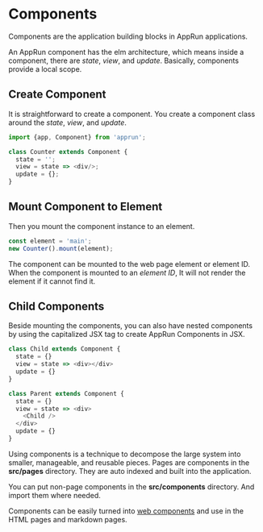 # Components

Components are the application building blocks in AppRun applications.

An AppRun component  has the elm architecture, which means inside a component, there are _state_, _view_, and _update_. Basically, components provide a local scope.

## Create Component

It is straightforward to create a component. You create a component class around the _state_, _view_, and _update_.

```javascript
import {app, Component} from 'apprun';

class Counter extends Component {
  state = '';
  view = state => <div/>;
  update = {};
}
```

## Mount Component to Element

Then you mount the component instance to an element.

```javascript
const element = 'main';
new Counter().mount(element);
```

The component can be mounted to the web page element or element ID. When the component is mounted to an _element ID_, It will not render the element if it cannot find it.

## Child Components

Beside mounting the components, you can also have nested components by using the capitalized JSX tag to create AppRun Components in JSX.


```javascript
class Child extends Component {
  state = {}
  view = state => <div></div>
  update = {}
}

class Parent extends Component {
  state = {}
  view = state => <div>
    <Child />
  </div>
  update = {}
}
```

Using components is a technique to decompose the large system into smaller, manageable, and reusable pieces. Pages are components in the **src/pages** directory. They are auto indexed and built into the application.

You can put non-page components in the **src/components** directory. And import them where needed.

Components can be easily turned into [web components](#web-components) and use in the HTML pages and markdown pages.

